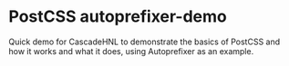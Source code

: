 # PostCSS autoprefixer-demo

Quick demo for CascadeHNL to demonstrate the basics of PostCSS and how it works and what it does, using Autoprefixer as an example.
